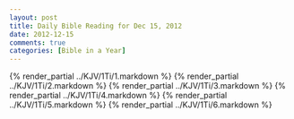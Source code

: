 ```yaml
---
layout: post
title: Daily Bible Reading for Dec 15, 2012
date: 2012-12-15
comments: true
categories: [Bible in a Year]
---
```

{% render_partial ../KJV/1Ti/1.markdown %}
{% render_partial ../KJV/1Ti/2.markdown %}
{% render_partial ../KJV/1Ti/3.markdown %}
{% render_partial ../KJV/1Ti/4.markdown %}
{% render_partial ../KJV/1Ti/5.markdown %}
{% render_partial ../KJV/1Ti/6.markdown %}
